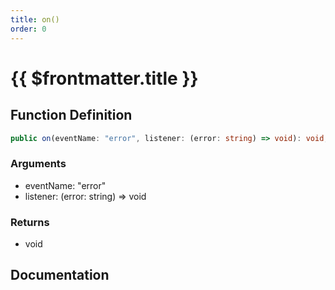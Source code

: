 ```yaml
---
title: on()
order: 0
---
```


# {{ $frontmatter.title }}

<!--@include: ./on_partial_header.md-->

## Function Definition

```ts
public on(eventName: "error", listener: (error: string) => void): void;
```

### Arguments

* eventName: "error"
* listener: (error: string) =\> void

### Returns

* void

## Documentation

<!--@include: ./on_partial_footer.md-->
